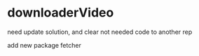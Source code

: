 # downloaderVideo

need update solution, and clear not needed code to another rep

add new package fetcher
